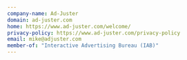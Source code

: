 ```yaml
---
company-name: Ad-Juster
domain: ad-juster.com
home: https://www.ad-juster.com/welcome/
privacy-policy: https://www.ad-juster.com/privacy-policy
email: mike@adjuster.com
member-of: "Interactive Advertising Bureau (IAB)"
---
```




